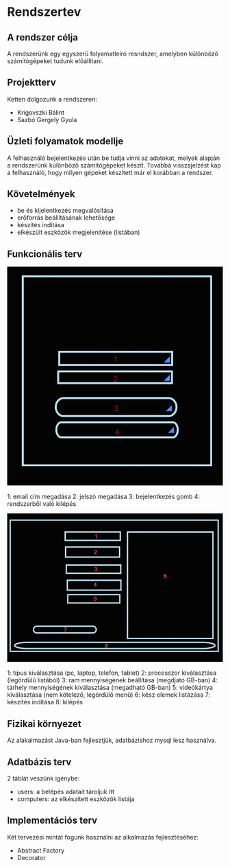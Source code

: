 # Rendszertev

## A rendszer célja

A rendszerünk egy egyszerű folyamatleíró resndszer, amelyben különböző számítógépeket tudunk előállítani.

## Projektterv

Ketten dolgozunk a rendszeren:
- Krigovszki Bálint
- Sazbó Gergely Gyula

## Üzleti folyamatok modellje

A felhasználó bejelentkezés után be tudja vinni az adatokat, melyek alapján a rendszerünk különböző számítógépeket készít. Továbbá visszajelzést kap a felhasználó, hogy milyen gépeket készített már el korábban a rendszer.

## Követelmények

- be és kijelentkezés megvalósítása
- erőforrás beállításának lehetősége
- készítés indítása
- elkészült eszközök megjelenítése (listában)

## Funkcionális terv

![login](login.jpg)

1: email cím megadása
2: jelszó megadása
3: bejelentkezés gomb
4: rendszerből való kilépés

![window](main_window.jpg)

1: típus kiválasztása (pc, laptop, telefon, tablet)
2: processzor kiválasztása (legördülű listából)
3: ram mennyiségének beállítása (megdjató GB-ban)
4: tárhely mennyiségének kiválasztása (megadható GB-ban)
5: videókártya kiválasztása (nem kötelező, legördülő menü)
6: kész elemek listázása
7: készítés indítása
8: kilépés

## Fizikai környezet

Az alakalmazást Java-ban fejlesztjük, adatbázishoz mysql lesz használva.

## Adatbázis terv

2 táblát veszünk igénybe:
- users: a belépés adatait tároljuk itt
- computers: az elkészített eszközök listája

## Implementációs terv

Két tervezési mintát fogunk használni az alkalmazás fejlesztéséhez:
- Abstract Factory
- Decorator

